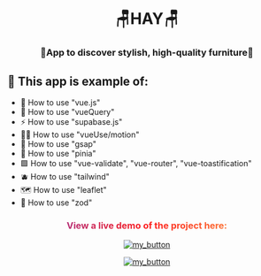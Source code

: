 <h1 align="center">🪑HAY🪑</h1>
<h3 align="center">💺App to discover stylish, high-quality furniture💺</h3>



## 🚀 This app is example of:
- 💚 How to use "vue.js"
- 🌴 How to use "vueQuery"
- ⚡ How to use "supabase.js"
- 🏃‍♂️ How to use "vueUse/motion"
- 👹 How to use "gsap"
- 🍍 How to use "pinia"
- 🟩 How to use "vue-validate", "vue-router", "vue-toastification"
- 🫐 How to use "tailwind"
- 🗺️ How to use "leaflet"
- 👮 How to use "zod"

<div align="center">
<h3 style="background: linear-gradient(to right, #833ab4, #fd1d1d, #fcb045); -webkit-background-clip: text; -webkit-text-fill-color: transparent;" 
> View a live demo of the project here:</h3>

[![my_button](https://img.shields.io/badge/click_me-37a779?style=for-the-badge)](https://hay-pet.netlify.app/)

[![my_button](https://img.shields.io/badge/🟦🟨-37a779?style=for-the-badge)](https://www.youtube.com/watch?v=G510jeWiaV0)

</div>
